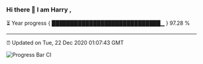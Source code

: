 ### Hi there 👋 I am Harry , 

⏳ Year progress { █████████████████████████████▁ } 97.28 %

---

⏰ Updated on Tue, 22 Dec 2020 01:07:43 GMT

![Progress Bar CI](https://github.com/duykhang68/duykhang68/workflows/Progress%20Bar%20CI/badge.svg)
